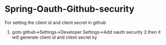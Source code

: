 # Spring-Oauth-Github-security

For setting the client id and client secret in github 
1. goto github->Settings->Developer Settings->Add oauth security 
2.then it will generate client id and client secret ky 